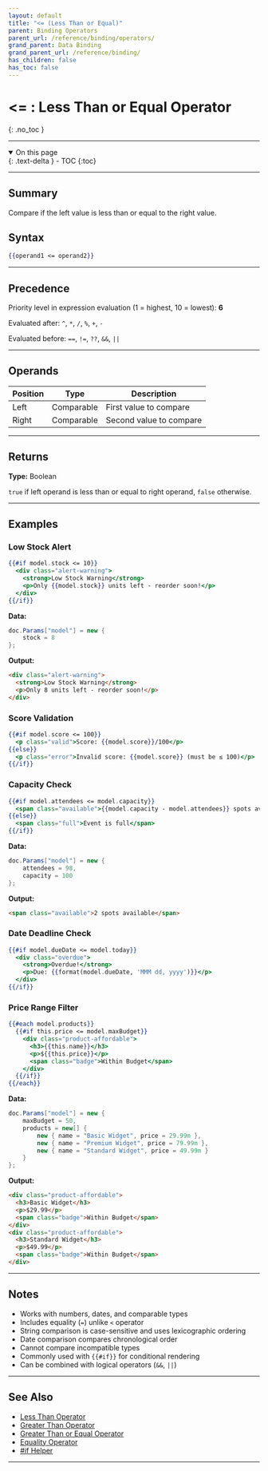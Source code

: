 ```yaml
---
layout: default
title: "<= (Less Than or Equal)"
parent: Binding Operators
parent_url: /reference/binding/operators/
grand_parent: Data Binding
grand_parent_url: /reference/binding/
has_children: false
has_toc: false
---
```


# <= : Less Than or Equal Operator
{: .no_toc }

---

<details open class='top-toc' markdown="block">
  <summary>
    On this page
  </summary>
  {: .text-delta }
- TOC
{:toc}
</details>

---

## Summary

Compare if the left value is less than or equal to the right value.

## Syntax

```handlebars
{{operand1 <= operand2}}
```

---

## Precedence

Priority level in expression evaluation (1 = highest, 10 = lowest): **6**

Evaluated after: `^`, `*`, `/`, `%`, `+`, `-`

Evaluated before: `==`, `!=`, `??`, `&&`, `||`

---

## Operands

| Position | Type | Description |
|----------|------|-------------|
| Left | Comparable | First value to compare |
| Right | Comparable | Second value to compare |

---

## Returns

**Type:** Boolean

`true` if left operand is less than or equal to right operand, `false` otherwise.

---

## Examples

### Low Stock Alert

```handlebars
{{#if model.stock <= 10}}
  <div class="alert-warning">
    <strong>Low Stock Warning</strong>
    <p>Only {{model.stock}} units left - reorder soon!</p>
  </div>
{{/if}}
```

**Data:**
```csharp
doc.Params["model"] = new {
    stock = 8
};
```

**Output:**
```html
<div class="alert-warning">
  <strong>Low Stock Warning</strong>
  <p>Only 8 units left - reorder soon!</p>
</div>
```

### Score Validation

```handlebars
{{#if model.score <= 100}}
  <p class="valid">Score: {{model.score}}/100</p>
{{else}}
  <p class="error">Invalid score: {{model.score}} (must be ≤ 100)</p>
{{/if}}
```

### Capacity Check

```handlebars
{{#if model.attendees <= model.capacity}}
  <span class="available">{{model.capacity - model.attendees}} spots available</span>
{{else}}
  <span class="full">Event is full</span>
{{/if}}
```

**Data:**
```csharp
doc.Params["model"] = new {
    attendees = 98,
    capacity = 100
};
```

**Output:**
```html
<span class="available">2 spots available</span>
```

### Date Deadline Check

```handlebars
{{#if model.dueDate <= model.today}}
  <div class="overdue">
    <strong>Overdue!</strong>
    <p>Due: {{format(model.dueDate, 'MMM dd, yyyy')}}</p>
  </div>
{{/if}}
```

### Price Range Filter

```handlebars
{{#each model.products}}
  {{#if this.price <= model.maxBudget}}
    <div class="product-affordable">
      <h3>{{this.name}}</h3>
      <p>${{this.price}}</p>
      <span class="badge">Within Budget</span>
    </div>
  {{/if}}
{{/each}}
```

**Data:**
```csharp
doc.Params["model"] = new {
    maxBudget = 50,
    products = new[] {
        new { name = "Basic Widget", price = 29.99m },
        new { name = "Premium Widget", price = 79.99m },
        new { name = "Standard Widget", price = 49.99m }
    }
};
```

**Output:**
```html
<div class="product-affordable">
  <h3>Basic Widget</h3>
  <p>$29.99</p>
  <span class="badge">Within Budget</span>
</div>
<div class="product-affordable">
  <h3>Standard Widget</h3>
  <p>$49.99</p>
  <span class="badge">Within Budget</span>
</div>
```

---

## Notes

- Works with numbers, dates, and comparable types
- Includes equality (`=`) unlike `<` operator
- String comparison is case-sensitive and uses lexicographic ordering
- Date comparison compares chronological order
- Cannot compare incompatible types
- Commonly used with `{{#if}}` for conditional rendering
- Can be combined with logical operators (`&&`, `||`)

---

## See Also

- [Less Than Operator](./lessthan.md)
- [Greater Than Operator](./greaterthan.md)
- [Greater Than or Equal Operator](./greaterorequal.md)
- [Equality Operator](./equality.md)
- [#if Helper](../helpers/if.md)

---

